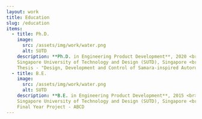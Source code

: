 ```yaml
---
layout: work
title: Education
slug: /education
items:
  - title: Ph.D.
    image:
      src: /assets/img/work/water.png
      alt: SUTD
    description: **Ph.D. in Engineering Product Development**, 2020 <br>
    Singapore University of Technology and Design (SUTD), Singapore <br>
    Thesis - "Design, Development and Control of Samara-inspired Autorotating Wings for Aerial Payload Deployment"
  - title: B.E.
    image:
      src: /assets/img/work/water.png
      alt: SUTD
    description: **B.E. in Engineering Product Development**, 2015 <br>
    Singapore University of Technology and Design (SUTD), Singapore <br>
    Final Year Project - ABCD
---
```

